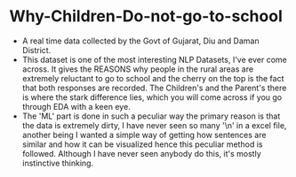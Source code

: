 # Why-Children-Do-not-go-to-school
* A real time data collected by the Govt of Gujarat, Diu and Daman District.
* This dataset is one of the most interesting NLP Datasets, I've ever come across. It gives the REASONS why people in the rural areas are extremely reluctant to go to school and the cherry on the top is the fact that both responses are recorded. The Children's and the Parent's there is where the stark difference lies, which you will come across if you go through EDA with a keen eye.
* The 'ML' part is done in such a peculiar way the primary reason is that the data is extremely dirty, I have never seen so many '\n' in a excel file, another being I wanted a simple way of getting how sentences are similar and how it can be visualized hence this peculiar method is followed. Although I have never seen anybody do this, it's mostly instinctive thinking.
